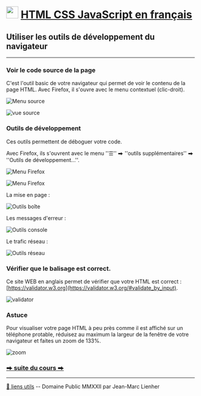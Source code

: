 # <img src="../../logo.svg" height="32"> [HTML CSS JavaScript en français](https://j-m-li.github.io/htmlcssjavascript/)

## Utiliser les outils de développement du navigateur

***

### Voir le code source de la page

C'est l'outil basic de votre navigateur qui permet de voir le contenu de la page HTML.
Avec Firefox, il s'ouvre avec le menu contextuel (clic-droit).


![Menu source](../../img/menu_source.png)


![vue source](../../img/vue_source.png)


### Outils de développement


Ces outils permettent de déboguer votre code.


Avec Firefox, ils s'ouvrent avec le menu ''&#9776;'' &#x2B95; ''outils supplémentaires'' &#x2B95; ''Outils de développement...''.


![Menu Firefox](../../img/menu_firefox.png)


![Menu Firefox](../../img/menu_dev.png)


La mise en page :

![Outils boîte](../../img/outils_boite.png)


Les messages d'erreur :

![Outils console](../../img/outils_console.png)


Le trafic réseau :

![Outils réseau](../../img/outils_reseau.png)

### Vérifier que le balisage est correct.

Ce site WEB en anglais permet de vérifier que votre HTML est correct : [https://validator.w3.org](https://validator.w3.org/#validate_by_input).


![validator](../../img/validator.png)


### Astuce

Pour visualiser votre page HTML à peu près comme il est affiché sur un téléphone protable, réduisez au maximum la largeur de la fenêtre de votre navigateur et faites un zoom de 133%.

 
![zoom](../../img/zoom.png)


### [&#x2B95; suite du cours &#x2B95;](../004/) 

***

[&#x1F517; liens utils](../900/) -- Domaine Public MMXXII par Jean-Marc Lienher

